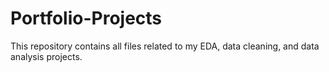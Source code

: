 # Portfolio-Projects
This repository contains all files related to my EDA, data cleaning, and data analysis projects.
